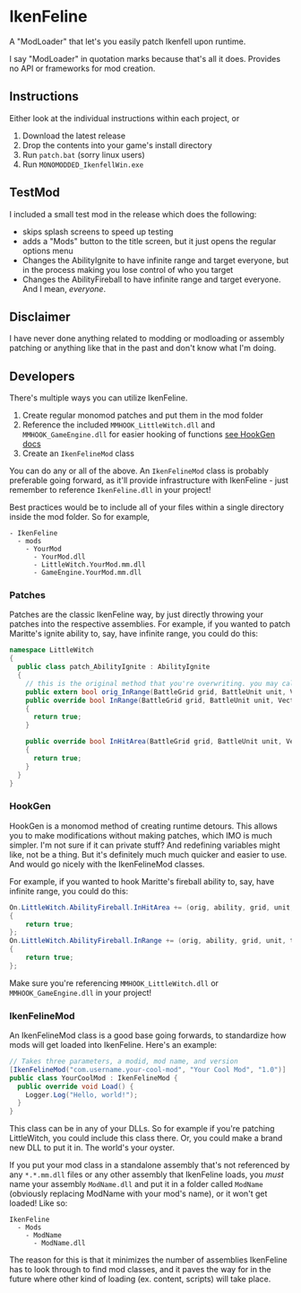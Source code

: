 # IkenFeline

A "ModLoader" that let's you easily patch Ikenfell upon runtime.

I say "ModLoader" in quotation marks because that's all it does. Provides no API or frameworks for mod creation.

## Instructions

Either look at the individual instructions within each project, or

1. Download the latest release
2. Drop the contents into your game's install directory
3. Run `patch.bat` (sorry linux users)
4. Run `MONOMODDED_IkenfellWin.exe`

## TestMod

I included a small test mod in the release which does the following:
- skips splash screens to speed up testing
- adds a "Mods" button to the title screen, but it just opens the regular options menu
- Changes the AbilityIgnite to have infinite range and target everyone, but in the process making you lose control of who you target
- Changes the AbilityFireball to have infinite range and target everyone. And I mean, _everyone_.

## Disclaimer

I have never done anything related to modding or modloading or assembly patching or anything like that in the past and don't know what I'm doing.

## Developers

There's multiple ways you can utilize IkenFeline.
1. Create regular monomod patches and put them in the mod folder
1. Reference the included `MMHOOK_LittleWitch.dll` and `MMHOOK_GameEngine.dll` for easier hooking of functions [see HookGen docs](https://github.com/MonoMod/MonoMod/blob/master/README-RuntimeDetour.md#using-hookgen)
1. Create an `IkenFelineMod` class

You can do any or all of the above. An `IkenFelineMod` class is probably preferable going forward, as it'll provide infrastructure with IkenFeline - just remember to reference `IkenFeline.dll` in your project!

Best practices would be to include all of your files within a single directory inside the mod folder. So for example,
```
- IkenFeline
  - mods
    - YourMod
      - YourMod.dll
      - LittleWitch.YourMod.mm.dll
      - GameEngine.YourMod.mm.dll
```

### Patches

Patches are the classic IkenFeline way, by just directly throwing your patches into the respective assemblies. For example, if you wanted to patch Maritte's ignite ability to, say, have infinite range, you could do this:
```cs
namespace LittleWitch
{
  public class patch_AbilityIgnite : AbilityIgnite
  {
    // this is the original method that you're overwriting. you may call as needed
    public extern bool orig_InRange(BattleGrid grid, BattleUnit unit, VectorI target);
    public override bool InRange(BattleGrid grid, BattleUnit unit, VectorI target)
    {
      return true;
    }

    public override bool InHitArea(BattleGrid grid, BattleUnit unit, VectorI target, VectorI tile)
    {
      return true;
    }
  }
}
```

### HookGen

HookGen is a monomod method of creating runtime detours. This allows you to make modifications without making patches, which IMO is much simpler. I'm not sure if it can private stuff? And redefining variables might like, not be a thing. But it's definitely much much quicker and easier to use. And would go nicely with the IkenFelineMod classes.

For example, if you wanted to hook Maritte's fireball ability to, say, have infinite range, you could do this:

```cs
On.LittleWitch.AbilityFireball.InHitArea += (orig, ability, grid, unit, target, tile) =>
{
    return true;
};
On.LittleWitch.AbilityFireball.InRange += (orig, ability, grid, unit, target) =>
{
    return true;
};
```

Make sure you're referencing `MMHOOK_LittleWitch.dll` or `MMHOOK_GameEngine.dll` in your project!

### IkenFelineMod

An IkenFelineMod class is a good base going forwards, to standardize how mods will get loaded into IkenFeline. Here's an example:

```cs
// Takes three parameters, a modid, mod name, and version
[IkenFelineMod("com.username.your-cool-mod", "Your Cool Mod", "1.0")]
public class YourCoolMod : IkenFelineMod {
  public override void Load() {
    Logger.Log("Hello, world!");
  }
}
```

This class can be in any of your DLLs. So for example if you're patching LittleWitch, you could include this class there. Or, you could make a brand new DLL to put it in. The world's your oyster.

If you put your mod class in a standalone assembly that's not referenced by any `*.*.mm.dll` files or any other assembly that IkenFeline loads, you _must_ name your assembly `ModName.dll` and put it in a folder called `ModName` (obviously replacing ModName with your mod's name), or it won't get loaded! Like so:
```
IkenFeline
  - Mods
    - ModName
      - ModName.dll
```

The reason for this is that it minimizes the number of assemblies IkenFeline has to look through to find mod classes, and it paves the way for in the future where other kind of loading (ex. content, scripts) will take place.